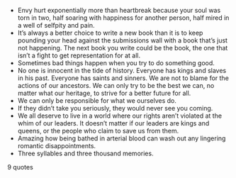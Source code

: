  - Envy hurt exponentially more than heartbreak because your soul was torn in two, half soaring with happiness for another person, half mired in a well of selfpity and pain.
 - It’s always a better choice to write a new book than it is to keep pounding your head against the submissions wall with a book that’s just not happening. The next book you write could be the book, the one that isn’t a fight to get representation for at all.
 - Sometimes bad things happen when you try to do something good.
 - No one is innocent in the tide of history. Everyone has kings and slaves in his past. Everyone has saints and sinners. We are not to blame for the actions of our ancestors. We can only try to be the best we can, no matter what our heritage, to strive for a better future for all.
 - We can only be responsible for what we ourselves do.
 - If they didn’t take you seriously, they would never see you coming.
 - We all deserve to live in a world where our rights aren’t violated at the whim of our leaders. It doesn’t matter if our leaders are kings and queens, or the people who claim to save us from them.
 - Amazing how being bathed in arterial blood can wash out any lingering romantic disappointments.
 - Three syllables and three thousand memories.

9 quotes